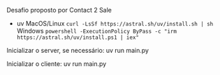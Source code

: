 Desafio proposto por Contact 2 Sale

- uv
MacOS/Linux `curl -LsSf https://astral.sh/uv/install.sh | sh`
Windows `powershell -ExecutionPolicy ByPass -c "irm https://astral.sh/uv/install.ps1 | iex"`

Inicializar o server, se necessário: 
uv run main.py

Inicializar o cliente:
uv run main.py
